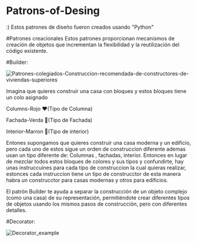 # Patrons-of-Desing
:)
Estos patrones de diseño fueron creados usando "Python"

#Patrones creacionales
Estos patrones proporcionan mecanismos de creación de objetos que incrementan
la flexibilidad y la reutilización del código existente.

#Builder:

![Patrones-colegiados-Construccion-recomendada-de-constructores-de-viviendas-superiores](https://github.com/Neon18H/Patrons-of-Desing/assets/92942417/a5c2370e-7fd9-48ed-b7e2-2bbb07d56022)


Imagina que quieres construir una casa con bloques y estos bloques tiene un colo asignado

Columns-Rojo ❤️(Tipo de Columna)

Fachada-Verda 💚(Tipo de Fachada)

Interior-Marron 🤎(Tipo de interior)

Entones supongamos que quieres construir una casa moderna y un edificio, pero cada uno de estos sigue un orden de construccion diferente
ademas usan un tipo diferente de: Columnas , fachadas, interior. Entonces en lugar de mezclar todos estos bloques de colores y sus tipos y 
confundirte, hay unas instruccuines para cada tipo de construccion la cual quieras realizar, estonces cada instruccion tiene un tipo de construcctor
de esta manera habra un construcctor para casas modernas y otros para edificios.

El patrón Builder te ayuda a separar la construcción de un objeto complejo (como una casa) de su representación, permitiéndote crear diferentes tipos de objetos usando los mismos pasos de construcción, pero con diferentes detalles.


#Decorator:

![Decorator_example](https://github.com/Neon18H/Patrons-of-Desing/assets/92942417/6951f349-f288-4ad3-96f7-629be717d0b8)





 

